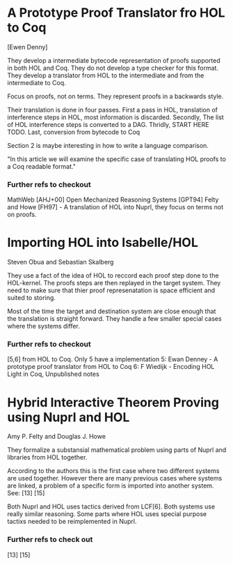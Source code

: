 A Prototype Proof Translator fro HOL to Coq
===========================================
[Ewen Denny]

They develop a intermediate bytecode representation of proofs supported in both
HOL and Coq. They do not develop a type checker for this format.
They develop a translator from HOL to the intermediate and from the
intermediate to Coq.

Focus on proofs, not on terms.
They represent proofs in a backwards style.

Their translation is done in four passes. First a pass in HOL, translation of
interference steps in HOL, most information is discarded. Secondly, The list of
HOL interference steps is converted to a DAG. Thridly, START HERE TODO. Last,
conversion from bytecode to Coq

Section 2 is maybe interesting in how to write a language comparison.

"In this article we will examine the specific case of translating HOL proofs to
a Coq readable format."

### Further refs to checkout
MathWeb [AHJ+00]
Open Mechanized Reasoning Systems [GPT94]
Felty and Howe [FH97] - A translation of HOL into Nuprl, they focus on terms
not on proofs.


Importing HOL into Isabelle/HOL
===============================
Steven Obua and Sebastian Skalberg

They use a fact of the idea of HOL to reccord each proof step done to
the HOL-kernel. The proofs steps are then replayed in the target system.
They need to make sure that thier proof represenatation is space efficient and
suited to storing.

Most of the time the target and destination system are close enough that the
translation is straight forward. They handle a few smaller special cases where
the systems differ.

### Further refs to checkout
[5,6] from HOL to Coq. Only 5 have a implementation
5: Ewan Denney - A prototype proof translator from HOL to Coq
6: F Wiedijk - Encoding HOL Light in Coq, Unpublished notes


Hybrid Interactive Theorem Proving using Nuprl and HOL
======================================================
Amy P. Felty and Douglas J. Howe

They formalize a substansial mathematical problem using parts of Nuprl and
libraries from HOL together.

According to the authors this is the first case where two different systems are
used together. However there are many previous cases where systems are linked,
a problem of a specific form is imported into another system.  See: [13] [15]

Both Nuprl and HOL uses tactics derived from LCF[6]. Both systems use really
similar reasoning. Some parts where HOL uses special purpose tactixs needed to
be reimplemented in Nuprl.

### Further refs to check out
[13]
[15]
